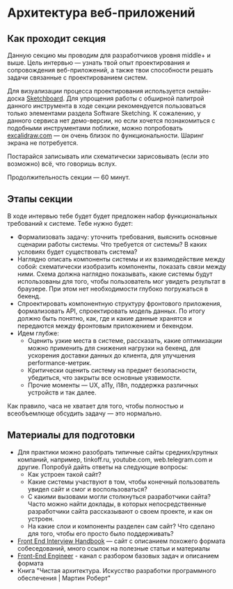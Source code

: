 # Архитектура веб-приложений

## Как проходит секция

Данную секцию мы проводим для разработчиков уровня middle+ и выше. Цель интервью — узнать твой опыт проектирования и сопровождения веб-приложений, а также твои способности решать задачи связанные с проектированием систем.

Для визуализации процесса проектирования используется онлайн-доска [Sketchboard](https://sketchboard.io). Для упрощения работы с обширной палитрой данного инструмента в ходе секции рекомендуется пользоваться только элементами раздела Software Sketching. К сожалению, у данного сервиса нет демо-версии, но если хочется познакомиться с подобными инструментами поближе, можно попробовать [excalidraw.com](https://excalidraw.com/) — он очень близок по функциональности. Шаринг экрана не потребуется.

Постарайся записывать или схематически зарисовывать (если это возможно) всё, что говоришь вслух.

Продолжительность секции — 60 минут.

## Этапы секции

В ходе интервью тебе будет будет предложен набор функциональных требований к системе. Тебе нужно будет:

- Формализовать задачу: уточнить требования, выяснить основные сценарии работы системы. Что требуется от системы? В каких условиях будет существовать система?
- Наглядно описать компоненты системы и их взаимодействие между собой: схематически изобразить компоненты, показать связи между ними. Схема должна наглядно показывать, какие системы будут использованы для того, чтобы пользователь мог увидеть результат в браузере. При этом нет необходимости глубоко погружаться в бекенд.
- Спроектировать компонентную структуру фронтового приложения, формализовать API, спроектировать модель данных. По итогу должно быть понятно, как, где и какие данные хранятся и передаются между фронтовым приложением и бекендом.
- Идем глубже:
  - Оценить узкие места в системе, рассказать, какие оптимизации можно применить для снижения нагрузки на бекенд, для ускорения доставки данных до клиента, для улучшения performance-метрик.
  - Критически оценить систему на предмет безопасности, убедиться, что закрыты все основные уязвимости.
  - Прочие моменты — UX, a11y, i18n, поддержка различных устройств и так далее.

Как правило, часа не хватает для того, чтобы полностью и всеобъемлюще обсудить задачу — это нормально.

## Материалы для подготовки

- Для практики можно разобрать типичные сайты средних/крупных компаний, например, tinkoff.ru, youtube.com, web.telegram.com и другие. Попробуй дайть ответы на следующие вопросы:
  - Как устроен такой сайт?
  - Какие системы участвуют в том, чтобы конечный пользователь увидел сайт и смог и воспользоваться?
  - С какими вызовами могли столкнуться разработчики сайта? Часто можно найти доклады, в которых непосредственные разработчики сайта рассказывают о своем проекте, и как он устроен.
  - На какие слои и компоненты разделен сам сайт? Что сделано для того, чтобы его просто было поддерживать?
- [Front End Interview Handbook](https://www.frontendinterviewhandbook.com/ru/front-end-system-design/) — сайт с описанием похожего формата собеседований, много ссылок на полезные статьи и материалы
- [Front-End Engineer](https://www.youtube.com/channel/UC6YpkaZsAcAvPNt4rLiS7dg) - канал с разбором базовых задач и описанием формата
- Книга "Чистая архитектура. Искусство разработки программного обеспечения | Мартин Роберт"
